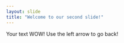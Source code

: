 ```yaml
---
layout: slide
title: "Welcome to our second slide!"
---
```

Your text WOW!
Use the left arrow to go back!
